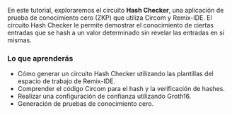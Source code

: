 En este tutorial, exploraremos el circuito **Hash Checker**, una aplicación de prueba de conocimiento cero (ZKP) que utiliza Circom y Remix-IDE. El circuito Hash Checker le permite demostrar el conocimiento de ciertas entradas que se hash a un valor determinado sin revelar las entradas en sí mismas.

### Lo que aprenderás

- Cómo generar un circuito Hash Checker utilizando las plantillas del espacio de trabajo de Remix-IDE.
- Comprender el código Circom para el hash y la verificación de hashes.
- Realizar una configuración de confianza utilizando Groth16.
- Generación de pruebas de conocimiento cero.

